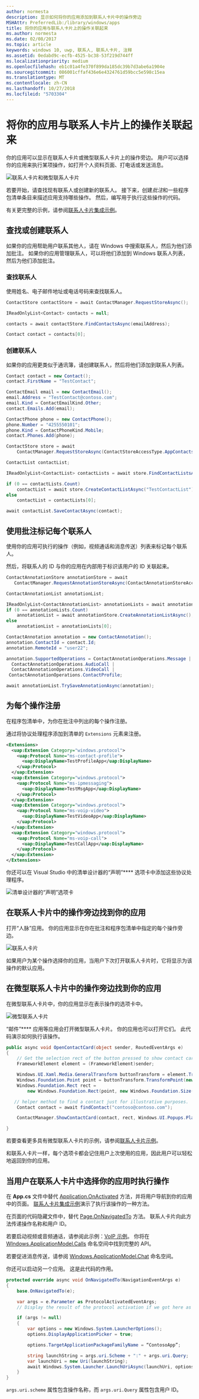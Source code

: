 ```yaml
---
author: normesta
description: 显示如何将你的应用添加到联系人卡片中的操作旁边
MSHAttr: PreferredLib:/library/windows/apps
title: 将你的应用与联系人卡片上的操作关联起来
ms.author: normesta
ms.date: 02/08/2017
ms.topic: article
keywords: windows 10, uwp, 联系人, 联系人卡片, 注释
ms.assetid: 0edabd9c-ecfb-4525-bc38-53f219d744ff
ms.localizationpriority: medium
ms.openlocfilehash: eb1c01a4fe370f899da185dc39b7d3abe6a1904e
ms.sourcegitcommit: 086001cffaf436e6e4324761d59bcc5e598c15ea
ms.translationtype: MT
ms.contentlocale: zh-CN
ms.lasthandoff: 10/27/2018
ms.locfileid: "5703304"
---
```

# <a name="connect-your-app-to-actions-on-a-contact-card"></a>将你的应用与联系人卡片上的操作关联起来

你的应用可以显示在联系人卡片或微型联系人卡片上的操作旁边。 用户可以选择你的应用来执行某项操作，如打开个人资料页面、打电话或发送消息。

![联系人卡片和微型联系人卡片](images/all-contact-cards.png)

若要开始，请查找现有联系人或创建新的联系人。 接下来，创建*批注*和一些程序包清单条目来描述应用支持哪些操作。 然后，编写用于执行这些操作的代码。

有关更完整的示例，请参阅[联系人卡片集成示例](https://github.com/Microsoft/Windows-universal-samples/tree/master/Samples/ContactCardIntegration)。

## <a name="find-or-create-a-contact"></a>查找或创建联系人

如果你的应用帮助用户联系其他人，请在 Windows 中搜索联系人，然后为他们添加批注。 如果你的应用管理联系人，可以将他们添加到 Windows 联系人列表，然后为他们添加批注。

### <a name="find-a-contact"></a>查找联系人

使用姓名、电子邮件地址或电话号码来查找联系人。

```cs
ContactStore contactStore = await ContactManager.RequestStoreAsync();

IReadOnlyList<Contact> contacts = null;

contacts = await contactStore.FindContactsAsync(emailAddress);

Contact contact = contacts[0];
```

### <a name="create-a-contact"></a>创建联系人

如果你的应用更类似于通讯簿，请创建联系人，然后将他们添加到联系人列表。

```cs
Contact contact = new Contact();
contact.FirstName = "TestContact";

ContactEmail email = new ContactEmail();
email.Address = "TestContact@contoso.com";
email.Kind = ContactEmailKind.Other;
contact.Emails.Add(email);

ContactPhone phone = new ContactPhone();
phone.Number = "4255550101";
phone.Kind = ContactPhoneKind.Mobile;
contact.Phones.Add(phone);

ContactStore store = await
    ContactManager.RequestStoreAsync(ContactStoreAccessType.AppContactsReadWrite);

ContactList contactList;

IReadOnlyList<ContactList> contactLists = await store.FindContactListsAsync();

if (0 == contactLists.Count)
    contactList = await store.CreateContactListAsync("TestContactList");
else
    contactList = contactLists[0];

await contactList.SaveContactAsync(contact);

```

## <a name="tag-each-contact-with-an-annotation"></a>使用批注标记每个联系人

使用你的应用可执行的操作（例如，视频通话和消息传送）列表来标记每个联系人。

然后，将联系人的 ID 与你的应用在内部用于标识该用户的 ID 关联起来。

```cs
ContactAnnotationStore annotationStore = await
   ContactManager.RequestAnnotationStoreAsync(ContactAnnotationStoreAccessType.AppAnnotationsReadWrite);

ContactAnnotationList annotationList;

IReadOnlyList<ContactAnnotationList> annotationLists = await annotationStore.FindAnnotationListsAsync();
if (0 == annotationLists.Count)
    annotationList = await annotationStore.CreateAnnotationListAsync();
else
    annotationList = annotationLists[0];

ContactAnnotation annotation = new ContactAnnotation();
annotation.ContactId = contact.Id;
annotation.RemoteId = "user22";

annotation.SupportedOperations = ContactAnnotationOperations.Message |
  ContactAnnotationOperations.AudioCall |
  ContactAnnotationOperations.VideoCall |
 ContactAnnotationOperations.ContactProfile;

await annotationList.TrySaveAnnotationAsync(annotation);
```

## <a name="register-for-each-operation"></a>为每个操作注册

在程序包清单中，为你在批注中列出的每个操作注册。

通过将协议处理程序添加到清单的 ``Extensions`` 元素来注册。

```xml
<Extensions>
  <uap:Extension Category="windows.protocol">
    <uap:Protocol Name="ms-contact-profile">
      <uap:DisplayName>TestProfileApp</uap:DisplayName>
    </uap:Protocol>
  </uap:Extension>
  <uap:Extension Category="windows.protocol">
    <uap:Protocol Name="ms-ipmessaging">
      <uap:DisplayName>TestMsgApp</uap:DisplayName>
    </uap:Protocol>
  </uap:Extension>
  <uap:Extension Category="windows.protocol">
    <uap:Protocol Name="ms-voip-video">
      <uap:DisplayName>TestVideoApp</uap:DisplayName>
    </uap:Protocol>
  </uap:Extension>
  <uap:Extension Category="windows.protocol">
    <uap:Protocol Name="ms-voip-call">
      <uap:DisplayName>TestCallApp</uap:DisplayName>
    </uap:Protocol>
  </uap:Extension>
</Extensions>
```
你还可以在 Visual Studio 中的清单设计器的“声明”**** 选项卡中添加这些协议处理程序。

![清单设计器的“声明”选项卡](images/manifest-designer-protocols.png)

## <a name="find-your-app-next-to-actions-in-a-contact-card"></a>在联系人卡片中的操作旁边找到你的应用

打开“人脉”应用。 你的应用显示在你在批注和程序包清单中指定的每个操作旁边。

![联系人卡片](images/a-contact-card.png)

如果用户为某个操作选择你的应用，当用户下次打开联系人卡片时，它将显示为该操作的默认应用。

## <a name="find-your-app-next-to-actions-in-a-mini-contact-card"></a>在微型联系人卡片中的操作旁边找到你的应用

在微型联系人卡片中，你的应用显示在表示操作的选项卡中。

![微型联系人卡片](images/mini-contact-card.png)

“邮件”**** 应用等应用会打开微型联系人卡片。 你的应用也可以打开它们。 此代码演示如何执行该操作。

```cs
public async void OpenContactCard(object sender, RoutedEventArgs e)
{
    // Get the selection rect of the button pressed to show contact card.
    FrameworkElement element = (FrameworkElement)sender;

    Windows.UI.Xaml.Media.GeneralTransform buttonTransform = element.TransformToVisual(null);
    Windows.Foundation.Point point = buttonTransform.TransformPoint(new Windows.Foundation.Point());
    Windows.Foundation.Rect rect =
        new Windows.Foundation.Rect(point, new Windows.Foundation.Size(element.ActualWidth, element.ActualHeight));

   // helper method to find a contact just for illustrative purposes.
    Contact contact = await findContact("contoso@contoso.com");

    ContactManager.ShowContactCard(contact, rect, Windows.UI.Popups.Placement.Default);

}
```

若要查看更多具有微型联系人卡片的示例，请参阅[联系人卡片示例](https://github.com/Microsoft/Windows-universal-samples/tree/master/Samples/ContactCards)。

和联系人卡片一样，每个选项卡都会记住用户上次使用的应用，因此用户可以轻松地返回到你的应用。

## <a name="perform-operations-when-users-select-your-app-in-a-contact-card"></a>当用户在联系人卡片中选择你的应用时执行操作

在 **App.cs** 文件中替代 [Application.OnActivated](https://msdn.microsoft.com/library/windows/apps/br242330) 方法，并将用户导航到你的应用中的页面。 [联系人卡片集成示例](https://github.com/Microsoft/Windows-universal-samples/tree/master/Samples/ContactCardIntegration)演示了执行该操作的一种方法。

在页面的代码隐藏文件中，替代 [Page.OnNavigatedTo](https://msdn.microsoft.com/library/windows/apps/windows.ui.xaml.controls.page.onnavigatedto.aspx) 方法。 联系人卡片向此方法传递操作名称和用户 ID。

若要启动视频或音频通话，请参阅此示例：[VoIP 示例](https://github.com/Microsoft/Windows-universal-samples/tree/master/Samples/VoIP)。 你将在 [WIndows.ApplicationModel.Calls](https://msdn.microsoft.com/library/windows/apps/windows.applicationmodel.calls.aspx) 命名空间中找到完整的 API。

若要促进消息传送，请参阅 [Windows.ApplicationModel.Chat](https://msdn.microsoft.com/library/windows/apps/windows.applicationmodel.chat.aspx) 命名空间。

你还可以启动另一个应用。 这是此代码的作用。

```cs
protected override async void OnNavigatedTo(NavigationEventArgs e)
{
    base.OnNavigatedTo(e);

    var args = e.Parameter as ProtocolActivatedEventArgs;
    // Display the result of the protocol activation if we got here as a result of being activated for a protocol.

    if (args != null)
    {
        var options = new Windows.System.LauncherOptions();
        options.DisplayApplicationPicker = true;

        options.TargetApplicationPackageFamilyName = “ContosoApp”;

        string launchString = args.uri.Scheme + ":" + args.uri.Query;
        var launchUri = new Uri(launchString);
        await Windows.System.Launcher.LaunchUriAsync(launchUri, options);
    }
}
```

```args.uri.scheme``` 属性包含操作名称，而 ```args.uri.Query``` 属性包含用户 ID。
